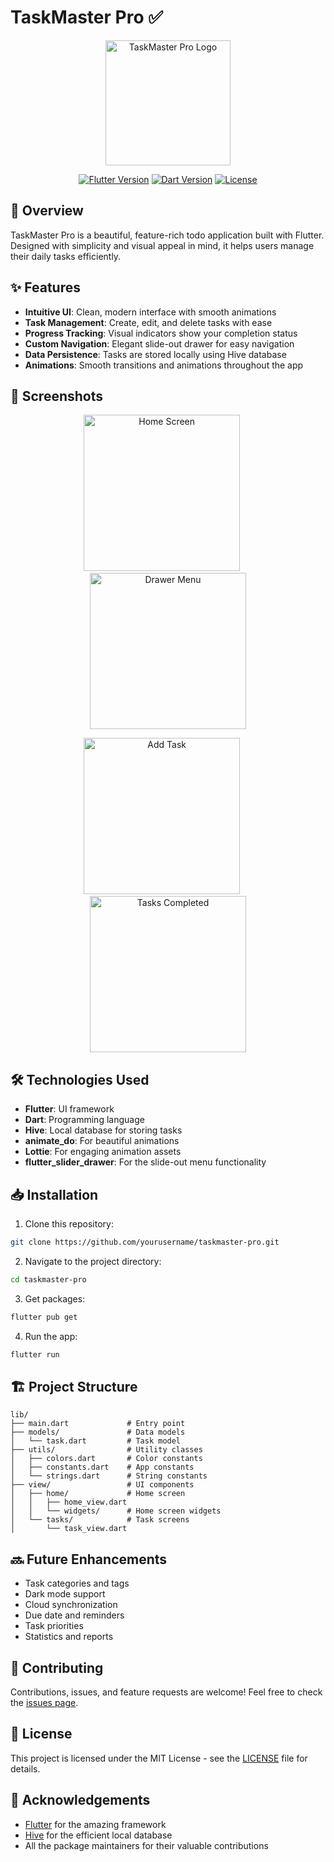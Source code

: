 # TaskMaster Pro ✅

<p align="center">
  <img src="screenshots/app_logo.png" alt="TaskMaster Pro Logo" width="200"/>
</p>

<p align="center">
  <a href="https://flutter.dev"><img src="https://img.shields.io/badge/Flutter-v3.10.0-blue?logo=flutter" alt="Flutter Version"></a>
  <a href="https://dart.dev"><img src="https://img.shields.io/badge/Dart-v3.0.0-blue?logo=dart" alt="Dart Version"></a>
  <a href="LICENSE"><img src="https://img.shields.io/badge/License-MIT-purple.svg" alt="License"></a>
</p>

## 📱 Overview

TaskMaster Pro is a beautiful, feature-rich todo application built with Flutter. Designed with simplicity and visual appeal in mind, it helps users manage their daily tasks efficiently.

## ✨ Features

- **Intuitive UI**: Clean, modern interface with smooth animations
- **Task Management**: Create, edit, and delete tasks with ease
- **Progress Tracking**: Visual indicators show your completion status
- **Custom Navigation**: Elegant slide-out drawer for easy navigation
- **Data Persistence**: Tasks are stored locally using Hive database
- **Animations**: Smooth transitions and animations throughout the app

## 📸 Screenshots

<p align="center">
  <img src="screenshots/home_screen.png" width="250" alt="Home Screen"/>
  &nbsp;&nbsp;&nbsp;&nbsp;
  <img src="screenshots/drawer_menu.png" width="250" alt="Drawer Menu"/>
</p>

<p align="center">
  <img src="screenshots/add_task.png" width="250" alt="Add Task"/>
  &nbsp;&nbsp;&nbsp;&nbsp;
  <img src="screenshots/task_completed.png" width="250" alt="Tasks Completed"/>
</p>

## 🛠️ Technologies Used

- **Flutter**: UI framework
- **Dart**: Programming language
- **Hive**: Local database for storing tasks
- **animate_do**: For beautiful animations
- **Lottie**: For engaging animation assets
- **flutter_slider_drawer**: For the slide-out menu functionality

## 📥 Installation

1. Clone this repository:
```bash
git clone https://github.com/yourusername/taskmaster-pro.git
```

2. Navigate to the project directory:
```bash
cd taskmaster-pro
```

3. Get packages:
```bash
flutter pub get
```

4. Run the app:
```bash
flutter run
```

## 🏗️ Project Structure

```
lib/
├── main.dart             # Entry point
├── models/               # Data models
│   └── task.dart         # Task model
├── utils/                # Utility classes
│   ├── colors.dart       # Color constants
│   ├── constants.dart    # App constants
│   └── strings.dart      # String constants
├── view/                 # UI components
│   ├── home/             # Home screen
│   │   ├── home_view.dart
│   │   └── widgets/      # Home screen widgets
│   └── tasks/            # Task screens
│       └── task_view.dart
```

## 🔜 Future Enhancements

- Task categories and tags
- Dark mode support
- Cloud synchronization
- Due date and reminders
- Task priorities
- Statistics and reports

## 🤝 Contributing

Contributions, issues, and feature requests are welcome! Feel free to check the [issues page](https://github.com/yourusername/taskmaster-pro/issues).

## 📄 License

This project is licensed under the MIT License - see the [LICENSE](LICENSE) file for details.

## 🙏 Acknowledgements

- [Flutter](https://flutter.dev) for the amazing framework
- [Hive](https://docs.hivedb.dev) for the efficient local database
- All the package maintainers for their valuable contributions
